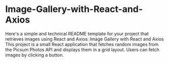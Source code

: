 # Image-Gallery-with-React-and-Axios
 Here's a simple and technical README template for your project that retrieves images using React and Axios:  Image Gallery with React and Axios This project is a small React application that fetches random images from the Picsum Photos API and displays them in a grid layout. Users can fetch images by clicking a button.
